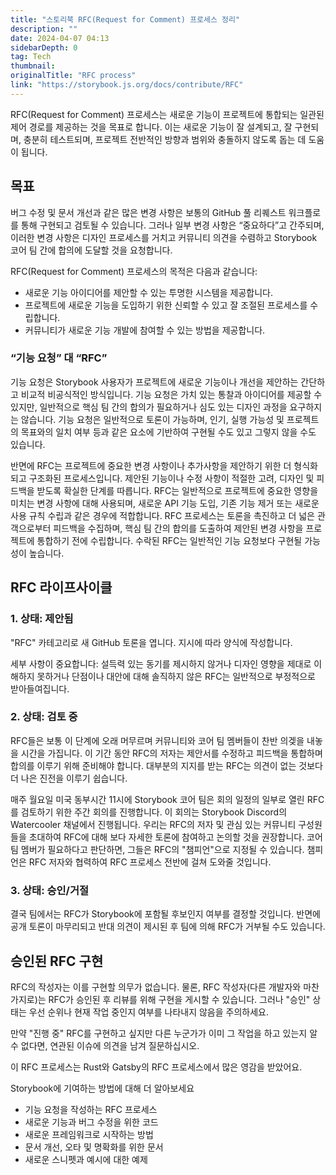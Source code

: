 ```yaml
---
title: "스토리북 RFC(Request for Comment) 프로세스 정리"
description: ""
date: 2024-04-07 04:13
sidebarDepth: 0
tag: Tech
thumbnail: 
originalTitle: "RFC process"
link: "https://storybook.js.org/docs/contribute/RFC"
---
```



RFC(Request for Comment) 프로세스는 새로운 기능이 프로젝트에 통합되는 일관된 제어 경로를 제공하는 것을 목표로 합니다. 이는 새로운 기능이 잘 설계되고, 잘 구현되며, 충분히 테스트되며, 프로젝트 전반적인 방향과 범위와 충돌하지 않도록 돕는 데 도움이 됩니다.

## 목표

버그 수정 및 문서 개선과 같은 많은 변경 사항은 보통의 GitHub 풀 리퀘스트 워크플로를 통해 구현되고 검토될 수 있습니다. 그러나 일부 변경 사항은 “중요하다”고 간주되며, 이러한 변경 사항은 디자인 프로세스를 거치고 커뮤니티 의견을 수렴하고 Storybook 코어 팀 간에 합의에 도달할 것을 요청합니다.

RFC(Request for Comment) 프로세스의 목적은 다음과 같습니다:



- 새로운 기능 아이디어를 제안할 수 있는 투명한 시스템을 제공합니다.
- 프로젝트에 새로운 기능을 도입하기 위한 신뢰할 수 있고 잘 조절된 프로세스를 수립합니다.
- 커뮤니티가 새로운 기능 개발에 참여할 수 있는 방법을 제공합니다.

### “기능 요청” 대 “RFC”

기능 요청은 Storybook 사용자가 프로젝트에 새로운 기능이나 개선을 제안하는 간단하고 비교적 비공식적인 방식입니다. 기능 요청은 가치 있는 통찰과 아이디어를 제공할 수 있지만, 일반적으로 핵심 팀 간의 합의가 필요하거나 심도 있는 디자인 과정을 요구하지는 않습니다. 기능 요청은 일반적으로 토론이 가능하며, 인기, 실행 가능성 및 프로젝트의 목표와의 일치 여부 등과 같은 요소에 기반하여 구현될 수도 있고 그렇지 않을 수도 있습니다.

반면에 RFC는 프로젝트에 중요한 변경 사항이나 추가사항을 제안하기 위한 더 형식화되고 구조화된 프로세스입니다. 제안된 기능이나 수정 사항이 적절한 고려, 디자인 및 피드백을 받도록 확실한 단계를 따릅니다. RFC는 일반적으로 프로젝트에 중요한 영향을 미치는 변경 사항에 대해 사용되며, 새로운 API 기능 도입, 기존 기능 제거 또는 새로운 사용 규칙 수립과 같은 경우에 적합합니다. RFC 프로세스는 토론을 촉진하고 더 넓은 관객으로부터 피드백을 수집하며, 핵심 팀 간의 합의를 도출하여 제안된 변경 사항을 프로젝트에 통합하기 전에 수립합니다. 수락된 RFC는 일반적인 기능 요청보다 구현될 가능성이 높습니다.



## RFC 라이프사이클

### 1. 상태: 제안됨

"RFC" 카테고리로 새 GitHub 토론을 엽니다. 지시에 따라 양식에 작성합니다.

세부 사항이 중요합니다: 설득력 있는 동기를 제시하지 않거나 디자인 영향을 제대로 이해하지 못하거나 단점이나 대안에 대해 솔직하지 않은 RFC는 일반적으로 부정적으로 받아들여집니다.



### 2. 상태: 검토 중

RFC들은 보통 이 단계에 오래 머무르며 커뮤니티와 코어 팀 멤버들이 찬반 의겢을 내놓을 시간을 가집니다. 이 기간 동안 RFC의 저자는 제안서를 수정하고 피드백을 통합하며 합의를 이루기 위해 준비해야 합니다. 대부분의 지지를 받는 RFC는 의견이 없는 것보다 더 나은 진전을 이루기 쉽습니다.

매주 월요일 미국 동부시간 11시에 Storybook 코어 팀은 회의 일정의 일부로 열린 RFC를 검토하기 위한 주간 회의를 진행합니다. 이 회의는 Storybook Discord의 Watercooler 채널에서 진행됩니다. 우리는 RFC의 저자 및 관심 있는 커뮤니티 구성원들을 초대하여 RFC에 대해 보다 자세한 토론에 참여하고 논의할 것을 권장합니다. 코어 팀 멤버가 필요하다고 판단하면, 그들은 RFC의 "챔피언"으로 지정될 수 있습니다. 챔피언은 RFC 저자와 협력하여 RFC 프로세스 전반에 걸쳐 도와줄 것입니다.

### 3. 상태: 승인/거절



결국 팀에서는 RFC가 Storybook에 포함될 후보인지 여부를 결정할 것입니다. 반면에 공개 토론이 마무리되고 반대 의견이 제시된 후 팀에 의해 RFC가 거부될 수도 있습니다.

## 승인된 RFC 구현

RFC의 작성자는 이를 구현할 의무가 없습니다. 물론, RFC 작성자(다른 개발자와 마찬가지로)는 RFC가 승인된 후 리뷰를 위해 구현을 게시할 수 있습니다. 그러나 "승인" 상태는 우선 순위나 현재 작업 중인지 여부를 나타내지 않음을 주의하세요.

만약 "진행 중" RFC를 구현하고 싶지만 다른 누군가가 이미 그 작업을 하고 있는지 알 수 없다면, 연관된 이슈에 의견을 남겨 질문하십시오.



이 RFC 프로세스는 Rust와 Gatsby의 RFC 프로세스에서 많은 영감을 받았어요.

Storybook에 기여하는 방법에 대해 더 알아보세요

- 기능 요청을 작성하는 RFC 프로세스
- 새로운 기능과 버그 수정을 위한 코드
- 새로운 프레임워크로 시작하는 방법
- 문서 개선, 오타 및 명확화를 위한 문서
- 새로운 스니펫과 예시에 대한 예제